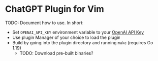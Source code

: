 # ChatGPT Plugin for Vim

TODO: Document how to use. In short:

- Set `OPENAI_API_KEY` environment variable to your [OpenAI API
  Key](https://platform.openai.com/account/api-keys)
- Use plugin Manager of your choice to load the plugin
- Build by going into the plugin directory and running `make` (requires Go 1.19)
    - TODO: Download pre-built binaries?
